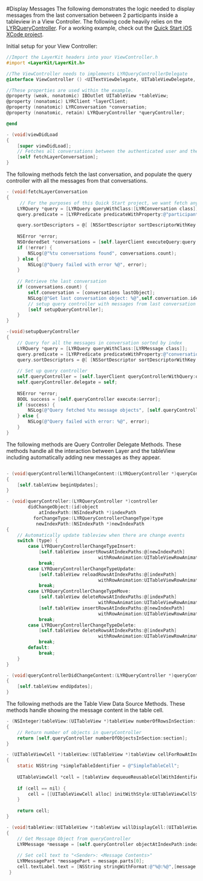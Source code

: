 #Display Messages
The following demonstrates the logic needed to display messages from the last conversation between 2 participants inside a tableview in a View Controller.  The following code heavily relies on the [LYRQueryController](http://developer.layer.com/docs/integration/ios#LYRQueryController).  For a working example, check out the [Quick Start iOS XCode project](https://github.com/layerhq/quick-start-ios).

Initial setup for your View Controller:
```objectivec
//Import the LayerKit headers into your ViewController.h
#import <LayerKit/LayerKit.h>

//The ViewController needs to implements LYRQueryControllerDelegate
@interface ViewController () <UITextViewDelegate, UITableViewDelegate, UITableViewDataSource,LYRQueryControllerDelegate>

//These properties are used within the example.
@property (weak, nonatomic) IBOutlet UITableView *tableView;
@property (nonatomic) LYRClient *layerClient;
@property (nonatomic) LYRConversation *conversation;
@property (nonatomic, retain) LYRQueryController *queryController;

@end

- (void)viewDidLoad
{
    [super viewDidLoad];
    // Fetches all conversations between the authenticated user and the supplied participant    
    [self fetchLayerConversation];
}
```
The following methods fetch the last conversation, and populate the query controller with all the messages from that conversations.
```objectivec
- (void)fetchLayerConversation
{    
     // For the purposes of this Quick Start project, we want fetch any conversations with these 3 users 'Device' (the authenticated user id), 'Simulator', and 'Dashboard'.
    LYRQuery *query = [LYRQuery queryWithClass:[LYRConversation class]];
    query.predicate = [LYRPredicate predicateWithProperty:@"participants" operator:LYRPredicateOperatorIsEqualTo value:@[ @"Device", @"Simulator", @"Dashboard" ]];

    query.sortDescriptors = @[ [NSSortDescriptor sortDescriptorWithKey:@"createdAt" ascending:NO] ];
    
    NSError *error;
    NSOrderedSet *conversations = [self.layerClient executeQuery:query error:&error];
    if (!error) {
        NSLog(@"%tu conversations found", conversations.count);
    } else {
        NSLog(@"Query failed with error %@", error);
    }
    
    // Retrieve the last conversation
    if (conversations.count) {
        self.conversation = [conversations lastObject];
        NSLog(@"Get last conversation object: %@",self.conversation.identifier);
        // setup query controller with messages from last conversation
        [self setupQueryController];
    }
}

-(void)setupQueryController
{    
    // Query for all the messages in conversation sorted by index
    LYRQuery *query = [LYRQuery queryWithClass:[LYRMessage class]];
    query.predicate = [LYRPredicate predicateWithProperty:@"conversation" operator:LYRPredicateOperatorIsEqualTo value:self.conversation];
    query.sortDescriptors = @[ [NSSortDescriptor sortDescriptorWithKey:@"index" ascending:NO]];
    
    // Set up query controller
    self.queryController = [self.layerClient queryControllerWithQuery:query];
    self.queryController.delegate = self;
    
    NSError *error;
    BOOL success = [self.queryController execute:&error];
    if (success) {
        NSLog(@"Query fetched %tu message objects", [self.queryController numberOfObjectsInSection:0]);
    } else {
        NSLog(@"Query failed with error: %@", error);
    }
}
```
The following methods are Query Controller Delegate Methods.  These methods handle all the interaction between Layer and the tableView including automatically adding new messages as they appear.
```objectivec

- (void)queryControllerWillChangeContent:(LYRQueryController *)queryController
{
    [self.tableView beginUpdates];
}

- (void)queryController:(LYRQueryController *)controller
        didChangeObject:(id)object
            atIndexPath:(NSIndexPath *)indexPath
          forChangeType:(LYRQueryControllerChangeType)type
           newIndexPath:(NSIndexPath *)newIndexPath
{
    // Automatically update tableview when there are change events
    switch (type) {
        case LYRQueryControllerChangeTypeInsert:
            [self.tableView insertRowsAtIndexPaths:@[newIndexPath]
                                  withRowAnimation:UITableViewRowAnimationAutomatic];
            break;
        case LYRQueryControllerChangeTypeUpdate:
            [self.tableView reloadRowsAtIndexPaths:@[indexPath]
                                  withRowAnimation:UITableViewRowAnimationAutomatic];
            break;
        case LYRQueryControllerChangeTypeMove:
            [self.tableView deleteRowsAtIndexPaths:@[indexPath]
                                  withRowAnimation:UITableViewRowAnimationAutomatic];
            [self.tableView insertRowsAtIndexPaths:@[newIndexPath]
                                  withRowAnimation:UITableViewRowAnimationAutomatic];
            break;
        case LYRQueryControllerChangeTypeDelete:
            [self.tableView deleteRowsAtIndexPaths:@[indexPath]
                                  withRowAnimation:UITableViewRowAnimationAutomatic];
            break;
        default:
            break;
    }
}

- (void)queryControllerDidChangeContent:(LYRQueryController *)queryController
{
    [self.tableView endUpdates];
}

```
The following methods are the Table View Data Source Methods.  These methods handle showing the message content in the table cell.
```objectivec
- (NSInteger)tableView:(UITableView *)tableView numberOfRowsInSection:(NSInteger)section
{
    // Return number of objects in queryController
    return [self.queryController numberOfObjectsInSection:section];
}

- (UITableViewCell *)tableView:(UITableView *)tableView cellForRowAtIndexPath:(NSIndexPath *)indexPath
{
    static NSString *simpleTableIdentifier = @"SimpleTableCell";
    
    UITableViewCell *cell = [tableView dequeueReusableCellWithIdentifier:simpleTableIdentifier];
    
    if (cell == nil) {
        cell = [[UITableViewCell alloc] initWithStyle:UITableViewCellStyleDefault reuseIdentifier:simpleTableIdentifier];
    }
    
    return cell;
}

- (void)tableView:(UITableView *)tableView willDisplayCell:(UITableViewCell *)cell forRowAtIndexPath:(NSIndexPath *)indexPath
{
    // Get Message Object from queryController
    LYRMessage *message = [self.queryController objectAtIndexPath:indexPath];
    
    // Set cell text to "<Sender>: <Message Contents>"
    LYRMessagePart *messagePart = message.parts[0];
    cell.textLabel.text = [NSString stringWithFormat:@"%@:%@",[message sentByUserID], [[NSString alloc] initWithData:messagePart.data encoding:NSUTF8StringEncoding]];
 }
```